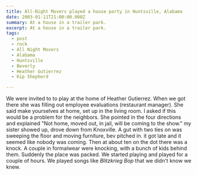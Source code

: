 ```yaml
---
title: All-Night Movers played a house party in Huntsville, Alabama
date: 2003-01-11T21:00:00.000Z
summary: At a house in a trailer park.
excerpt: At a house in a trailer park.
tags:
  - post
  - rock
  - All Night Movers
  - Alabama
  - Huntsville
  - Beverly
  - Heather Gutierrez
  - Kip Shepherd

---
```


We were invited to to play at the home of Heather Gutierrez. When we got there she was filling out employee evaluations (restaurant manager). She said make yourselves at home, set up in the living room. I asked if this would be a problem for the neighbors. She pointed in the four directions and explained "Not home, moved out, in jail, will be coming to the show." my sister showed up, drove down from Knoxville. A gut with two ties on was sweeping the floor and moving furniture, bev pitched in. it got late and it seemed like nobody was coming. Then at about ten on the dot there was a knock. A couple in formalwear were knocking, with a bunch of kids behind them. Suddenly the place was packed. We started playing and played for a couple of hours. We played songs like _Blitzkrieg Bop_ that we didn't know we knew.